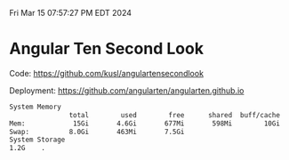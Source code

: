 Fri Mar 15 07:57:27 PM EDT 2024

# Angular Ten Second Look

Code: https://github.com/kusl/angulartensecondlook

Deployment: https://github.com/angularten/angularten.github.io

```bash
System Memory
               total        used        free      shared  buff/cache   available
Mem:            15Gi       4.6Gi       677Mi       598Mi        10Gi        10Gi
Swap:          8.0Gi       463Mi       7.5Gi
System Storage
1.2G	.
```
